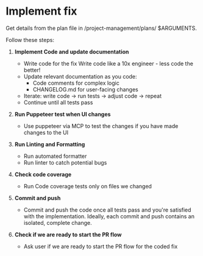 # Implement fix

Get details from the plan file in /project-management/plans/ $ARGUMENTS.

Follow these steps:

1. **Implement Code and update documentation**
   - Write code for the fix
      Write code like a 10x engineer - less code the better!
   - Update relevant documentation as you code:
     * Code comments for complex logic
     * CHANGELOG.md for user-facing changes
   - Iterate: write code → run tests → adjust code → repeat
   - Continue until all tests pass

2. **Run Puppeteer test when UI changes**
   - Use puppeteer via MCP to test the changes if you have made changes to the UI

3. **Run Linting and Formatting**
   - Run automated formatter 
   - Run linter to catch potential bugs

4. **Check code coverage**
   - Run Code coverage tests only on files we changed

5. **Commit and push**
   - Commit and push the code once all tests pass and you're satisfied with the implementation. Ideally, each commit and push contains an isolated, complete change.

6. **Check if we are ready to start the PR flow**
    - Ask user if we are ready to start the PR flow for the coded fix